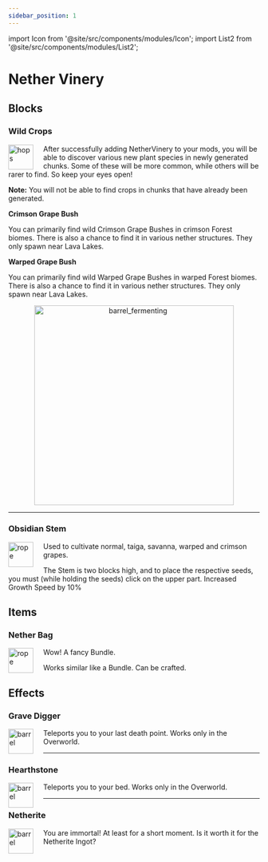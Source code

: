 ```yaml
---
sidebar_position: 1
---
```

import Icon from '@site/src/components/modules/Icon';
import List2 from '@site/src/components/modules/List2';

# Nether Vinery

## Blocks

### Wild Crops
<img src="https://imgur.com/NXrBYLF.png" alt="hops" align="left" width="50" height="50" style="margin-right:20px;">

After successfully adding NetherVinery to your mods, you will be able to discover various new plant species in newly generated chunks. Some of these will be more common, while others will be rarer to find. So keep your eyes open!

**Note:** You will not be able to find crops in chunks that have already been generated.

**Crimson Grape Bush**

You can primarily find wild Crimson Grape Bushes in crimson Forest biomes. There is also a chance to find it in various nether structures. They only spawn near Lava Lakes.

**Warped Grape Bush**

You can primarily find wild Warped Grape Bushes in warped Forest biomes. There is also a chance to find it in various nether structures. They only spawn near Lava Lakes.

<div align="center">
<img src="https://imgur.com/K6cWMQU.png" alt="barrel_fermenting" width="400"/>
</div>

***

### Obsidian Stem
<img src="https://imgur.com/TDeBxrM.png" alt="rope" align="left" width="50" height="50" style="margin-right:20px;">

Used to cultivate normal, taiga, savanna, warped and crimson grapes.


The Stem is two blocks high, and to place the respective seeds, you must (while holding the seeds) click on the upper part. Increased Growth Speed by 10%

## Items

### Nether Bag
<img src="https://imgur.com/3KtK72G.png" alt="rope" align="left" width="50" height="50" style="margin-right:20px;">

Wow! A fancy Bundle.


Works similar like a Bundle. Can be crafted.

## Effects

### Grave Digger
<img src="https://imgur.com/L0UKLJT.png" alt="barrel" align="left" width="50" height="50" style="margin-right:20px;">

Teleports you to your last death point. Works only in the Overworld.


***

### Hearthstone
<img src="https://imgur.com/EGnacRi.png" alt="barrel" align="left" width="50" height="50" style="margin-right:20px;">

Teleports you to your bed. Works only in the Overworld.

***

### Netherite
<img src="https://imgur.com/LHjPrfa.png" alt="barrel" align="left" width="50" height="50" style="margin-right:20px;">

You are immortal! At least for a short moment. Is it worth it for the Netherite Ingot?